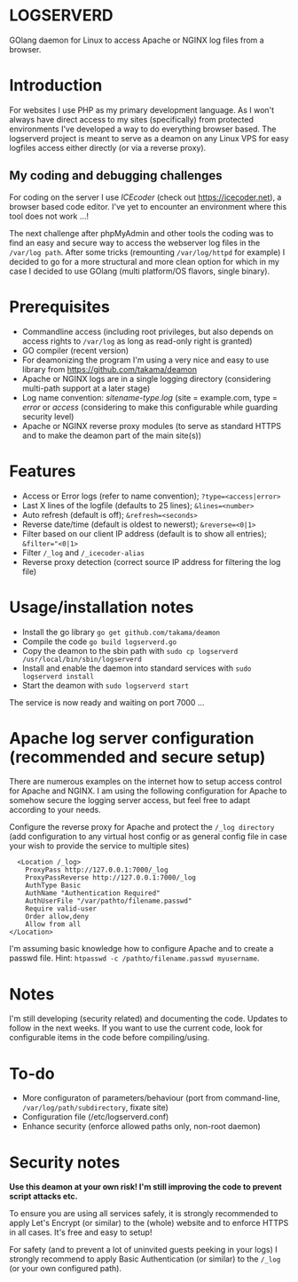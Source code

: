 # LOGSERVERD
GOlang daemon for Linux to access Apache or NGINX log files from a browser.

# Introduction
For websites I use PHP as my primary development language. As I won't always have direct access to my sites (specifically) from protected environments I've developed a way to do everything browser based. The logserverd project is meant to serve as a deamon on any Linux VPS for easy logfiles access either directly (or via a reverse proxy).

## My coding and debugging challenges
For coding on the server I use <em>ICEcoder</em> (check out https://icecoder.net), a browser based code editor. I've yet to encounter an environment where this tool does not work ...!

The next challenge after phpMyAdmin and other tools the coding was to find an easy and secure way to access the webserver log files in the ```/var/log path```. After some tricks (remounting ```/var/log/httpd``` for example) I decided to go for a more structural and more clean option for which in my case I decided to use GOlang (multi platform/OS flavors, single binary).

# Prerequisites
- Commandline access (including root privileges, but also depends on access rights to ```/var/log``` as long as read-only right is granted)
- GO compiler (recent version)
- For deamonizing the program I'm using a very nice and easy to use library from https://github.com/takama/deamon
- Apache or NGINX logs are in a single logging directory (considering multi-path support at a later stage)
- Log name convention: <em>sitename-type.log</em> (site = example.com, type = <em>error</em> or <em>access</em> (considering to make this configurable while guarding security level)
- Apache or NGINX reverse proxy modules (to serve as standard HTTPS and to make the deamon part of the main site(s))

# Features
- Access or Error logs (refer to name convention); ```?type=<access|error>```
- Last X lines of the logfile (defaults to 25 lines); ```&lines=<number>```
- Auto refresh (default is off); ```&refresh=<seconds>```
- Reverse date/time (default is oldest to newerst); ```&reverse=<0|1>```
- Filter based on our client IP address (default is to show all entries); ```&filter="<0|1>```
- Filter ```/_log``` and ```/_icecoder-alias```
- Reverse proxy detection (correct source IP address for filtering the log file)

# Usage/installation notes
- Install the go library ```go get github.com/takama/deamon```
- Compile the code ```go build logserverd.go```
- Copy the deamon to the sbin path with ```sudo cp logserverd /usr/local/bin/sbin/logserverd```
- Install and enable the daemon into standard services with ```sudo logserverd install```
- Start the deamon with ```sudo logserverd start```

The service is now ready and waiting on port 7000 ...

# Apache log server configuration (recommended and secure setup)
There are numerous examples on the internet how to setup access control for Apache and NGINX. I am using the following configuration for Apache to somehow secure the logging server access, but feel free to adapt according to your needs.

Configure the reverse proxy for Apache and protect the ```/_log directory``` (add configuration to any virtual host config or as general config file in case your wish to provide the service to multiple sites)

```
  <Location /_log>
    ProxyPass http://127.0.0.1:7000/_log
    ProxyPassReverse http://127.0.0.1:7000/_log
    AuthType Basic
    AuthName "Authentication Required"
    AuthUserFile "/var/pathto/filename.passwd"
    Require valid-user
    Order allow,deny
    Allow from all
</Location>
```

I'm assuming basic knowledge how to configure Apache and to create a passwd file. Hint: ```htpasswd -c /pathto/filename.passwd myusername```.

# Notes
I'm still developing (security related) and documenting the code. Updates to follow in the next weeks. If you want to use the current code, look for configurable items in the code before compiling/using.

# To-do
- More configuraton of parameters/behaviour (port from command-line, ```/var/log/path/subdirectory```, fixate site)
- Configuration file (/etc/logserverd.conf)
- Enhance security (enforce allowed paths only, non-root daemon)

# Security notes
<b>Use this deamon at your own risk! I'm still improving the code to prevent script attacks etc.</b>

To ensure you are using all services safely, it is strongly recommended to apply Let's Encrypt (or similar) to the (whole) website and to enforce HTTPS in all cases. It's free and easy to setup!

For safety (and to prevent a lot of uninvited guests peeking in your logs) I strongly recommend to apply Basic Authentication (or similar) to the ```/_log``` (or your own configured path).
